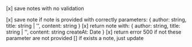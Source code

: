 [x] save notes with no validation

[x] save note if note is provided with correctly parameters: {
    author: string,
    title: string | '',
    content: string
}
[x] return note with: {
    author: string,
    title: string | '',
    content: string
    createAt: Date
}
[x] return error 500 if not these parameter are not provided
[] if exists a note, just update